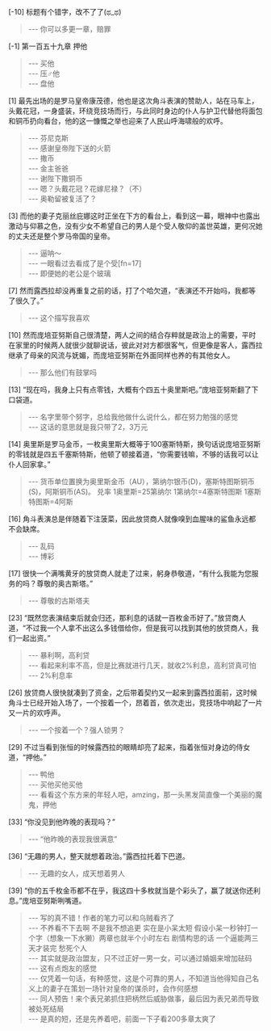 
[-10] 标题有个错字，改不了了(ಥ_ಥ)
>--- 你可以多更一章，赔罪<br>

[-1] 第一百五十九章 押他
>--- 买他<br>
>--- 压♂他<br>
>--- 盘他<br>

[1] 最先出场的是罗马皇帝康茂德，他也是这次角斗表演的赞助人，站在马车上，头戴花冠，一身盛装，环绕竞技场而行，与此同时身边的仆人与护卫代替他将面包和铜币扔向看台，他的这一慷慨之举也迎来了人民山呼海啸般的欢呼。
>--- 芬尼克斯<br>
>--- 感谢皇帝陛下送的火箭<br>
>--- 撒币<br>
>--- 金主爸爸<br>
>--- 谢陛下撒铜币<br>
>--- 嗯？头戴花冠？花嫁尼禄？（不）<br>
>--- 奥勒留被复活了？<br>

[3] 而他的妻子克丽丝庇娜这时正坐在下方的看台上，看到这一幕，眼神中也露出激动与仰慕之色，没有少女不希望自己的男人是个受人敬仰的盖世英雄，更何况她的丈夫还是整个罗马帝国的皇帝。
>--- 逼呐～<br>
>--- 一眼看过去看成了是个受[fn=17]<br>
>--- 即便她的老公是个玻璃<br>

[7] 然而露西拉却没再重复之前的话，打了个哈欠道，“表演还不开始吗，我都等了很久了。”
>--- 这个描写我喜欢<br>

[10] 然而庞培亚努斯自己很清楚，两人之间的结合存粹就是政治上的需要，平时在家里的时候两人就很少就聊说话，彼此对对方都很客气，但更像是客人，露西拉继承了母亲的风流与妩媚，而庞培亚努斯在外面同样也养的有其他女人。
>--- 那么他们有鼓掌吗<br>

[13] “现在吗，我身上只有点零钱，大概有个四五十奥里斯吧。”庞培亚努斯翻了下口袋道。
>--- 名字里带个努字，总给我他做什么说什么，都在努力勉强的感觉<br>
>--- 这话的意思就是我只带了2，3万元<br>

[14] 奥里斯是罗马金币，一枚奥里斯大概等于100塞斯特斯，换句话说庞培亚努斯的零钱就是四五千塞斯特斯，他顿了顿接着道，“你需要钱嘛，不够的话我可以让仆人回家拿。”
>--- 货币单位置换为奥里斯金币（AU），第纳尔银币(D)，塞斯特图斯铜币(S)，阿斯铜币(AS)。
兑率 1奥里斯=25第纳尔 1第纳尔=4塞斯特图斯 1塞斯特图斯=4阿斯<br>

[16] 角斗表演总是伴随着下注菠菜，因此放贷商人就像嗅到血腥味的鲨鱼永远都不会缺席。
>--- 乱码<br>
>--- 博彩<br>

[17] 很快一个满嘴黄牙的放贷商人就走了过来，躬身恭敬道，“有什么我能为您服务的吗？尊敬的奥古斯塔。”
>--- 尊敬的古斯塔夫<br>

[23] “既然您表演结束后就会归还，那利息的话就一百枚金币好了。”放贷商人道，“不过我一个人拿不出这么多钱借给你，但是我可以找到其他的放贷商人，我们一起出资。”
>--- 暴利啊，高利贷<br>
>--- 看起来利率不高，但是比赛就进行几天，就收2%利息，高利贷真可怕<br>
>--- 2%利息率<br>

[26] 放贷商人很快就凑到了资金，之后带着契约又一起来到露西拉面前，这时候角斗士已经开始入场了，一个按着一个，昂着首，依次走出，竞技场中响起了一片又一片的欢呼声。
>--- 一个按着一个？强人锁男？<br>

[29] 不过当看到张恒的时候露西拉的眼睛却亮了起来，指着张恒对身边的侍女道，“押他。”
>--- 鸭他<br>
>--- 买他买他买他<br>
>--- 看看这个东方来的年轻人吧，amzing，那一头黑发简直像一个美丽的魔鬼，押他<br>

[33] “你没见到他昨晚的表现吗？”
>--- “他昨晚的表现我很满意”<br>

[36] “无趣的男人，整天就想着政治。”露西拉托着下巴道。
>--- 无趣的女人，成天想着男人<br>

[39] “你的五千枚金币都不在乎，我这四十多枚就当是个彩头了，赢了就送你还利息。”庞培亚努斯咧嘴道。
>--- 写的真不错！作者的笔力可以和乌贼看齐了<br>
>--- 不养看不下去啊 不是我不想追更 实在是小呆太短 假设小呆一秒钟打一个字（想象一下水獭）两章也就半个小时左右 剧情构思的话 一个逼能两三天才装完 愁死个人<br>
>--- 其实就是政治盟友，只不过正好一男一女，可以通过婚姻来增加砝码<br>
>--- 这有点炮友的感觉<br>
>--- 仅凭着一句话，有种感觉，这是个可靠的男人，不知道当他得知自己名义上的妻子在策划一场针对皇帝的谋杀时，会作何感想<br>
>--- 同人预告！来个表兄弟抓住把柄然后威胁做事，最后因为表兄弟而导致被处死结局<br>
>--- 是真的短，还是先养着吧，前面一下子看200多章太爽了<br>
